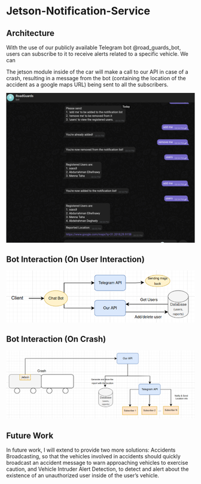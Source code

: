 # Jetson-Notification-Service

## Architecture

With the use of our publicly available Telegram bot @road_guards_bot, users can subscribe to it to receive alerts related to a specific vehicle. We can

The jetson module inside of the car will make a call to our API in case of a crash, resulting in a message from the bot (containing the location of the accident as a google maps URL) being sent to all the subscribers.

![](./img/botInteraction.png)

## Bot Interaction (On User Interaction)

![](./img/archOnInteraction.png)

## Bot Interaction (On Crash)

![](./img/archOnCrash.png)

## Future Work

In future work, I will extend to provide two more solutions: Accidents Broadcasting, so that the vehicles involved in accidents should quickly broadcast an accident message to warn approaching vehicles to exercise caution, and Vehicle Intruder Alert Detection, to detect and alert about the existence of an unauthorized user inside of the user’s vehicle.
